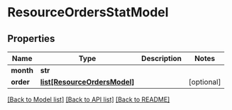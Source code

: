 # ResourceOrdersStatModel

## Properties
Name | Type | Description | Notes
------------ | ------------- | ------------- | -------------
**month** | **str** |  | 
**order** | [**list[ResourceOrdersModel]**](ResourceOrdersModel.md) |  | [optional] 

[[Back to Model list]](../README.md#documentation-for-models) [[Back to API list]](../README.md#documentation-for-api-endpoints) [[Back to README]](../README.md)


